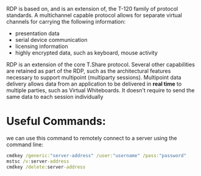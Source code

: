 RDP is based on, and is an extension of, the T-120 family of protocol standards. A multichannel capable protocol allows for separate virtual channels for carrying the following information:

- presentation data
- serial device communication
- licensing information
- highly encrypted data, such as keyboard, mouse activity

RDP is an extension of the core T.Share protocol. Several other capabilities are retained as part of the RDP, such as the architectural features necessary to support multipoint (multiparty sessions). Multipoint data delivery allows data from an application to be delivered in **real time** to multiple parties, such as Virtual Whiteboards. It doesn't require to send the same data to each session individually
# Useful Commands:

 we can use this command to remotely connect to a server using the command line:
 
```cmd
cmdkey /generic:"server-address" /user:"username" /pass:"password"
mstsc /v:server-address
cmdkey /delete:server-address
```